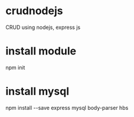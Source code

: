 # crudnodejs
CRUD using nodejs, express js

# install module
npm init

# install mysql
npm install --save express mysql body-parser hbs
